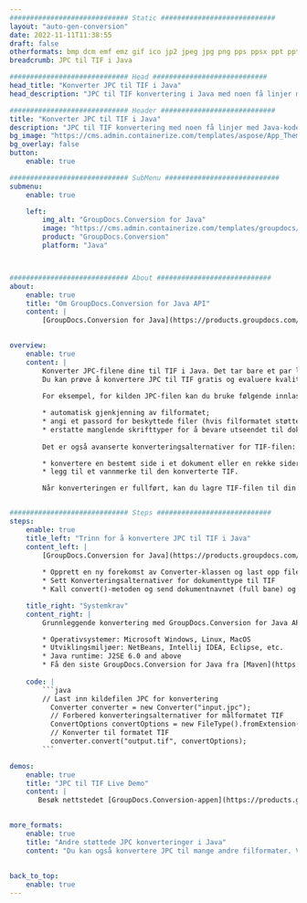 ```yaml
---
############################# Static ############################
layout: "auto-gen-conversion"
date: 2022-11-11T11:38:55
draft: false
otherformats: bmp dcm emf emz gif ico jp2 jpeg jpg png pps ppsx ppt pptx psb psd svg svgz tga tif tiff webp wmf wmz
breadcrumb: JPC til TIF i Java

############################# Head ############################
head_title: "Konverter JPC til TIF i Java"
head_description: "JPC til TIF konvertering i Java med noen få linjer med kode. Konverter over 160 filformater ved å bruke GroupDocs dokumentkonverterings-API for Java"

############################# Header ############################
title: "Konverter JPC til TIF i Java"
description: "JPC til TIF konvertering med noen få linjer med Java-kode"
bg_image: "https://cms.admin.containerize.com/templates/aspose/App_Themes/V3/images/bg/header1.png"
bg_overlay: false
button:
    enable: true

############################# SubMenu ############################
submenu:
    enable: true

    left:
        img_alt: "GroupDocs.Conversion for Java"
        image: "https://cms.admin.containerize.com/templates/groupdocs/images/product-logos/90x90-noborder/groupdocs-conversion-java.png"
        product: "GroupDocs.Conversion"
        platform: "Java"



############################# About ############################
about:
    enable: true
    title: "Om GroupDocs.Conversion for Java API"
    content: |
        [GroupDocs.Conversion for Java](https://products.groupdocs.com/conversion/java/) er et avansert filformatkonverterings-API for konvertering mellom populære bilde- og dokumentformater som Microsoft Office, OpenDocument, PDF, HTML, e-post, CAD. og mye mer med bare noen få linjer med kode. Den opprinnelige API-en oppdager automatisk formatene til originaldokumentene og tilbyr mange alternativer for å tilpasse de konverterte dokumentene. Sammen med funksjonen til å trekke ut informasjon fra et dokument, støtter den også bufring av konverteringsresultatene til den lokale disken som standard. Imidlertid kan enhver type hurtigbufferlagring støttes ved å implementere de riktige grensesnittene - Amazon S3, Dropbox, Google Drive, Windows Azure, Reddis eller andre.
    

overview:
    enable: true
    content: |
        Konverter JPC-filene dine til TIF i Java. Det tar bare et par linjer med Java-kode på hvilken som helst plattform du ønsker, for eksempel Windows, Linux, macOS.
        Du kan prøve å konvertere JPC til TIF gratis og evaluere kvaliteten på konverteringsresultatene. Sammen med enkle filkonverteringsskript kan du prøve mer sofistikerte alternativer for å laste inn JPC-kildefilen og lagre TIF-utdata. 
        
        For eksempel, for kilden JPC-filen kan du bruke følgende innlastingsalternativer:

        * automatisk gjenkjenning av filformatet;
        * angi et passord for beskyttede filer (hvis filformatet støtter det);
        * erstatte manglende skrifttyper for å bevare utseendet til dokumentet.
        
        Det er også avanserte konverteringsalternativer for TIF-filen:

        * konvertere en bestemt side i et dokument eller en rekke sider;
        * legg til et vannmerke til den konverterte TIF.

        Når konverteringen er fullført, kan du lagre TIF-filen til din lokale filbane eller til tredjepartslagring som FTP, Amazon S3, Google Drive, Dropbox osv. Vær oppmerksom på - for å konvertere JPC til TIF, trenger du ikke å installere tilleggsprogramvare, som MS Office, Open Office, Adobe Acrobat Reader osv.


############################# Steps ############################
steps:
    enable: true
    title_left: "Trinn for å konvertere JPC til TIF i Java"
    content_left: |
        [GroupDocs.Conversion for Java](https://products.groupdocs.com/conversion/java/) lar utviklere enkelt konvertere JPC fil til TIF med noen få linjer med kode.
        
        * Opprett en ny forekomst av Converter-klassen og last opp filen JPC med hele banen
        * Sett Konverteringsalternativer for dokumenttype til TIF
        * Kall convert()-metoden og send dokumentnavnet (full bane) og formatet (TIF) som en parameter

    title_right: "Systemkrav"
    content_right: |
        Grunnleggende konvertering med GroupDocs.Conversion for Java API kan gjøres med bare noen få linjer med kode. APIene våre støttes på alle større plattformer og operativsystemer. Før du utfører koden nedenfor, sørg for at du har følgende forutsetninger installert på systemet ditt.

        * Operativsystemer: Microsoft Windows, Linux, MacOS
        * Utviklingsmiljøer: NetBeans, Intellij IDEA, Eclipse, etc.
        * Java runtime: J2SE 6.0 and above
        * Få den siste GroupDocs.Conversion for Java fra [Maven](https://repository.groupdocs.com/webapp/#/artifacts/browse/tree/General/repo/com/groupdocs/groupdocs-conversion)
         
    code: |
        ```java    
        // Last inn kildefilen JPC for konvertering
          Converter converter = new Converter("input.jpc");
          // Forbered konverteringsalternativer for målformatet TIF
          ConvertOptions convertOptions = new FileType().fromExtension("tif").getConvertOptions();
          // Konverter til formatet TIF
          converter.convert("output.tif", convertOptions);
        ```

demos:
    enable: true
    title: "JPC til TIF Live Demo"
    content: |
       Besøk nettstedet [GroupDocs.Conversion-appen](https://products.groupdocs.app/conversion/family) og prøv konverteringen fra JPC til TIF nå. Den gratis demoen har følgende fordeler
          

more_formats:
    enable: true
    title: "Andre støttede JPC konverteringer i Java"
    content: "Du kan også konvertere JPC til mange andre filformater. Vennligst se listen nedenfor."
       
       
back_to_top:
    enable: true
---
```

